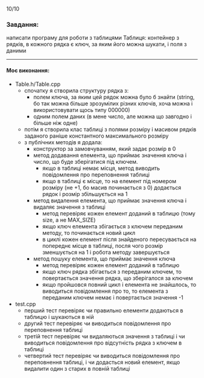 10/10
### Завдання:
написати програму для роботи з таблицями
Таблиця:
контейнер з рядків, в кожного рядка є ключ, за яким його можна шукати, і поля з даними

---

#### Моє виконання:
- Table.h/Table.cpp
  - спочатку я створила структуру рядка з:
    - полем ключа, за яким цей рядок можна було б знайти (string, бо так можна більше зрозумілих різних ключів, хоча можна і використовувати щось типу 000000)
    - одним полем даних (в мене число, але можна що завгодно і більше ніж одне)
  - потім я створила клас таблиці з полями розміру і масивом рядків заданого раніше константного максимального розміру
  - з публічних методів я додала:
    - конструктор за замовчуванням, який задає розмір в 0
    - метод додавання елемента, що приймає значення ключа і число, що буде зберігатися під ключем.
      - якщо в таблиці немає місця, метод виводить повідомлення про переповнення таблиці
      - якщо в таблиці є місце, то на елемент під номером розміру (не +1, бо масив починається з 0) додається рядок і розмір збільшується на 1
    - метод видалення елемента, що приймає значення ключа і видаляє значення з таблиці
      - метод перевіряє кожен елемент доданий в таблицю (тому size, а не MAX_SIZE)
      - якщо ключ елемента збігається з ключем переданим методу, то починається новий цикл
      - в циклі кожен елемент після знайденого пересувається на попереднє місце в таблиці, посля чого розмір зменшується на 1 і робота методу завершується
    - метод пошуку елемента, що приймає значення ключа
      - метод перевіряє кожен елемент доданий в таблицю
      - якщо ключ рядка збігається з переданим ключем, то повертається значення рядка, що зберігалося за ключем
      - якщо пройшовся повний цикл і елемента не знайшлось, то виводиться повідомлення про то, то елемента з переданим ключем немає і повертається значення -1
- test.cpp
  - перший тест перевіряє чи правильно елементи додаються в таблицю і шукаються в ній
  - другий тест перевіряє чи виводиться повідомлення про переповнення таблиці
  - третій тест перевіряє чи видаляються значення з таблиці і чи виводиться повідомлення про відсутність рядка з ключем в таблиці
  - четвертий тест перевіряє чи виводиться повідомлення про переповнення таблиці, і чи додасться новий елемент, якщо видалити один з старих в повній таблиці
